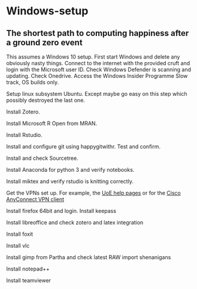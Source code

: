 # Windows-setup
## The shortest path to computing happiness after a ground zero event
This assumes a Windows 10 setup.  First start Windows and delete any obviously nasty things.  Connect to the internet with the provided cruft and login with the Microsoft user ID.  Check Windows Defender is scanning and updating.  Check Onedrive.  Access the Windows Insider Programme Slow track, OS builds only.

Setup linux subsystem Ubuntu.  Except maybe go easy on this step which possibly destroyed the last one.

Install Zotero.

Install Microsoft R Open from MRAN.

Install Rstudio.

Install and configure git using happygitwithr.  Test and confirm.

Install and check Sourcetree.

Install Anaconda for python 3 and verify notebooks.

Install miktex and verify rstudio is knitting correctly.

Get the VPNs set up.  For example, the [UoE help pages](https://www.ed.ac.uk/information-services/computing/desktop-personal/vpn) or for the [Cisco AnyConnect VPN client](https://www.ed.ac.uk/information-services/computing/desktop-personal/vpn/vpn-cisco-client/cisco-anyconnect-ssl-client-windows)

Install firefox 64bit and login.
Install keepass

Install libreoffice and check zotero and latex integration

Install foxit

Install vlc

Install gimp from Partha and check latest RAW import shenanigans

Install notepad++

Install teamviewer
